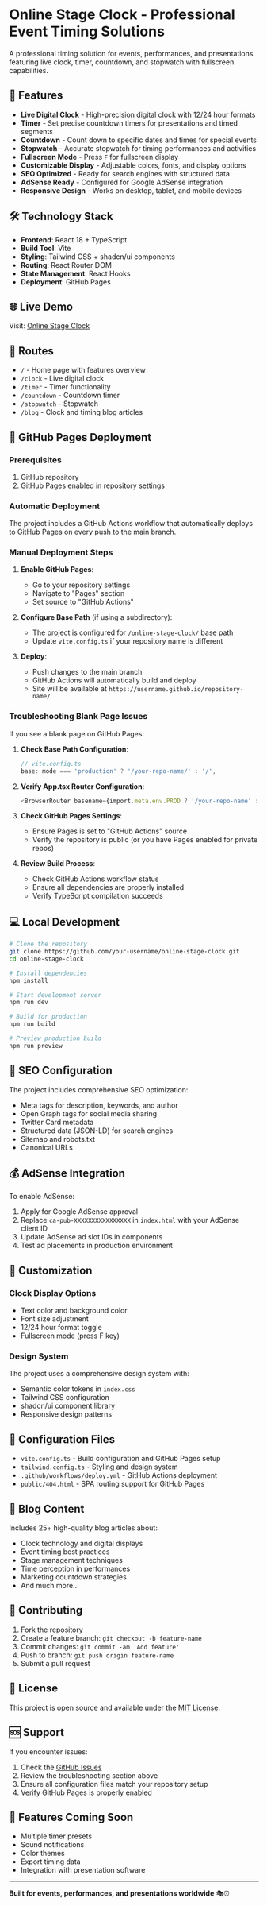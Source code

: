 # Online Stage Clock - Professional Event Timing Solutions

A professional timing solution for events, performances, and presentations featuring live clock, timer, countdown, and stopwatch with fullscreen capabilities.

## 🚀 Features

- **Live Digital Clock** - High-precision digital clock with 12/24 hour formats
- **Timer** - Set precise countdown timers for presentations and timed segments  
- **Countdown** - Count down to specific dates and times for special events
- **Stopwatch** - Accurate stopwatch for timing performances and activities
- **Fullscreen Mode** - Press `F` for fullscreen display
- **Customizable Display** - Adjustable colors, fonts, and display options
- **SEO Optimized** - Ready for search engines with structured data
- **AdSense Ready** - Configured for Google AdSense integration
- **Responsive Design** - Works on desktop, tablet, and mobile devices

## 🛠️ Technology Stack

- **Frontend**: React 18 + TypeScript
- **Build Tool**: Vite
- **Styling**: Tailwind CSS + shadcn/ui components
- **Routing**: React Router DOM
- **State Management**: React Hooks
- **Deployment**: GitHub Pages

## 🌐 Live Demo

Visit: [Online Stage Clock](https://your-username.github.io/online-stage-clock/)

## 📱 Routes

- `/` - Home page with features overview
- `/clock` - Live digital clock
- `/timer` - Timer functionality  
- `/countdown` - Countdown timer
- `/stopwatch` - Stopwatch
- `/blog` - Clock and timing blog articles

## 🚀 GitHub Pages Deployment

### Prerequisites
1. GitHub repository
2. GitHub Pages enabled in repository settings

### Automatic Deployment
The project includes a GitHub Actions workflow that automatically deploys to GitHub Pages on every push to the main branch.

### Manual Deployment Steps

1. **Enable GitHub Pages**:
   - Go to your repository settings
   - Navigate to "Pages" section
   - Set source to "GitHub Actions"

2. **Configure Base Path** (if using a subdirectory):
   - The project is configured for `/online-stage-clock/` base path
   - Update `vite.config.ts` if your repository name is different

3. **Deploy**:
   - Push changes to the main branch
   - GitHub Actions will automatically build and deploy
   - Site will be available at `https://username.github.io/repository-name/`

### Troubleshooting Blank Page Issues

If you see a blank page on GitHub Pages:

1. **Check Base Path Configuration**:
   ```typescript
   // vite.config.ts
   base: mode === 'production' ? '/your-repo-name/' : '/',
   ```

2. **Verify App.tsx Router Configuration**:
   ```typescript
   <BrowserRouter basename={import.meta.env.PROD ? '/your-repo-name' : ''}>
   ```

3. **Check GitHub Pages Settings**:
   - Ensure Pages is set to "GitHub Actions" source
   - Verify the repository is public (or you have Pages enabled for private repos)

4. **Review Build Process**:
   - Check GitHub Actions workflow status
   - Ensure all dependencies are properly installed
   - Verify TypeScript compilation succeeds

## 💻 Local Development

```bash
# Clone the repository
git clone https://github.com/your-username/online-stage-clock.git
cd online-stage-clock

# Install dependencies
npm install

# Start development server
npm run dev

# Build for production
npm run build

# Preview production build
npm run preview
```

## 📝 SEO Configuration

The project includes comprehensive SEO optimization:

- Meta tags for description, keywords, and author
- Open Graph tags for social media sharing
- Twitter Card metadata
- Structured data (JSON-LD) for search engines
- Sitemap and robots.txt
- Canonical URLs

## 💰 AdSense Integration

To enable AdSense:

1. Apply for Google AdSense approval
2. Replace `ca-pub-XXXXXXXXXXXXXXXX` in `index.html` with your AdSense client ID
3. Update AdSense ad slot IDs in components
4. Test ad placements in production environment

## 🎨 Customization

### Clock Display Options
- Text color and background color
- Font size adjustment
- 12/24 hour format toggle
- Fullscreen mode (press F key)

### Design System
The project uses a comprehensive design system with:
- Semantic color tokens in `index.css`
- Tailwind CSS configuration
- shadcn/ui component library
- Responsive design patterns

## 🔧 Configuration Files

- `vite.config.ts` - Build configuration and GitHub Pages setup
- `tailwind.config.ts` - Styling and design system
- `.github/workflows/deploy.yml` - GitHub Actions deployment
- `public/404.html` - SPA routing support for GitHub Pages

## 📖 Blog Content

Includes 25+ high-quality blog articles about:
- Clock technology and digital displays
- Event timing best practices
- Stage management techniques
- Time perception in performances
- Marketing countdown strategies
- And much more...

## 🤝 Contributing

1. Fork the repository
2. Create a feature branch: `git checkout -b feature-name`
3. Commit changes: `git commit -am 'Add feature'`
4. Push to branch: `git push origin feature-name`
5. Submit a pull request

## 📄 License

This project is open source and available under the [MIT License](LICENSE).

## 🆘 Support

If you encounter issues:

1. Check the [GitHub Issues](https://github.com/your-username/online-stage-clock/issues)
2. Review the troubleshooting section above
3. Ensure all configuration files match your repository setup
4. Verify GitHub Pages is properly enabled

## 🌟 Features Coming Soon

- Multiple timer presets
- Sound notifications
- Color themes
- Export timing data
- Integration with presentation software

---

**Built for events, performances, and presentations worldwide** 🎭⏰